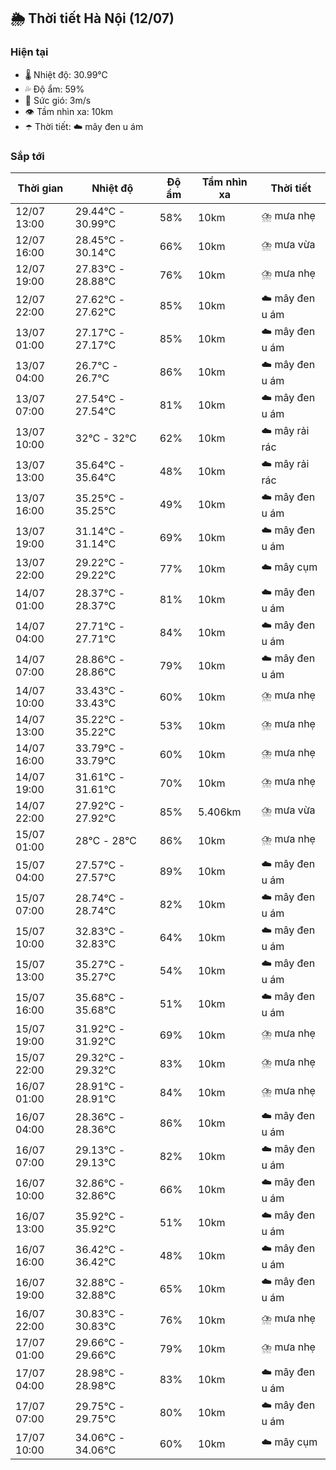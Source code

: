 ## 🌦️ Thời tiết Hà Nội (12/07)

### Hiện tại

- 🌡️ Nhiệt độ: 30.99℃
- 💦 Độ ẩm: 59%
- 💨 Sức gió: 3m/s
- 👁️ Tầm nhìn xa: 10km
- ☂️ Thời tiết: ☁️ mây đen u ám

### Sắp tới

| Thời gian | Nhiệt độ | Độ ẩm | Tầm nhìn xa | Thời tiết |
| --- | --- | --- | --- | --- |
| 12/07 13:00 | 29.44℃ - 30.99℃ | 58% | 10km | ⛈️ mưa nhẹ |
| 12/07 16:00 | 28.45℃ - 30.14℃ | 66% | 10km | ⛈️ mưa vừa |
| 12/07 19:00 | 27.83℃ - 28.88℃ | 76% | 10km | ⛈️ mưa nhẹ |
| 12/07 22:00 | 27.62℃ - 27.62℃ | 85% | 10km | ☁️ mây đen u ám |
| 13/07 01:00 | 27.17℃ - 27.17℃ | 85% | 10km | ☁️ mây đen u ám |
| 13/07 04:00 | 26.7℃ - 26.7℃ | 86% | 10km | ☁️ mây đen u ám |
| 13/07 07:00 | 27.54℃ - 27.54℃ | 81% | 10km | ☁️ mây đen u ám |
| 13/07 10:00 | 32℃ - 32℃ | 62% | 10km | ☁️ mây rải rác |
| 13/07 13:00 | 35.64℃ - 35.64℃ | 48% | 10km | ☁️ mây rải rác |
| 13/07 16:00 | 35.25℃ - 35.25℃ | 49% | 10km | ☁️ mây đen u ám |
| 13/07 19:00 | 31.14℃ - 31.14℃ | 69% | 10km | ☁️ mây đen u ám |
| 13/07 22:00 | 29.22℃ - 29.22℃ | 77% | 10km | ☁️ mây cụm |
| 14/07 01:00 | 28.37℃ - 28.37℃ | 81% | 10km | ☁️ mây đen u ám |
| 14/07 04:00 | 27.71℃ - 27.71℃ | 84% | 10km | ☁️ mây đen u ám |
| 14/07 07:00 | 28.86℃ - 28.86℃ | 79% | 10km | ☁️ mây đen u ám |
| 14/07 10:00 | 33.43℃ - 33.43℃ | 60% | 10km | ⛈️ mưa nhẹ |
| 14/07 13:00 | 35.22℃ - 35.22℃ | 53% | 10km | ⛈️ mưa nhẹ |
| 14/07 16:00 | 33.79℃ - 33.79℃ | 60% | 10km | ⛈️ mưa nhẹ |
| 14/07 19:00 | 31.61℃ - 31.61℃ | 70% | 10km | ⛈️ mưa nhẹ |
| 14/07 22:00 | 27.92℃ - 27.92℃ | 85% | 5.406km | ⛈️ mưa vừa |
| 15/07 01:00 | 28℃ - 28℃ | 86% | 10km | ⛈️ mưa nhẹ |
| 15/07 04:00 | 27.57℃ - 27.57℃ | 89% | 10km | ☁️ mây đen u ám |
| 15/07 07:00 | 28.74℃ - 28.74℃ | 82% | 10km | ☁️ mây đen u ám |
| 15/07 10:00 | 32.83℃ - 32.83℃ | 64% | 10km | ☁️ mây đen u ám |
| 15/07 13:00 | 35.27℃ - 35.27℃ | 54% | 10km | ☁️ mây đen u ám |
| 15/07 16:00 | 35.68℃ - 35.68℃ | 51% | 10km | ☁️ mây đen u ám |
| 15/07 19:00 | 31.92℃ - 31.92℃ | 69% | 10km | ⛈️ mưa nhẹ |
| 15/07 22:00 | 29.32℃ - 29.32℃ | 83% | 10km | ⛈️ mưa nhẹ |
| 16/07 01:00 | 28.91℃ - 28.91℃ | 84% | 10km | ⛈️ mưa nhẹ |
| 16/07 04:00 | 28.36℃ - 28.36℃ | 86% | 10km | ☁️ mây đen u ám |
| 16/07 07:00 | 29.13℃ - 29.13℃ | 82% | 10km | ☁️ mây đen u ám |
| 16/07 10:00 | 32.86℃ - 32.86℃ | 66% | 10km | ☁️ mây đen u ám |
| 16/07 13:00 | 35.92℃ - 35.92℃ | 51% | 10km | ☁️ mây đen u ám |
| 16/07 16:00 | 36.42℃ - 36.42℃ | 48% | 10km | ☁️ mây đen u ám |
| 16/07 19:00 | 32.88℃ - 32.88℃ | 65% | 10km | ☁️ mây đen u ám |
| 16/07 22:00 | 30.83℃ - 30.83℃ | 76% | 10km | ⛈️ mưa nhẹ |
| 17/07 01:00 | 29.66℃ - 29.66℃ | 79% | 10km | ⛈️ mưa nhẹ |
| 17/07 04:00 | 28.98℃ - 28.98℃ | 83% | 10km | ☁️ mây đen u ám |
| 17/07 07:00 | 29.75℃ - 29.75℃ | 80% | 10km | ☁️ mây đen u ám |
| 17/07 10:00 | 34.06℃ - 34.06℃ | 60% | 10km | ☁️ mây cụm |
